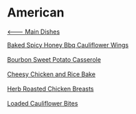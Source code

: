 # American

[<--- Main Dishes](../main-dishes.md)

[Baked Spicy Honey Bbq Cauliflower Wings](./baked-spicy-honey-bbq-cauliflower-wings.md)<br><br>
[Bourbon Sweet Potato Casserole](./bourbon-sweet-potato-casserole.md)<br><br>
[Cheesy Chicken and Rice Bake](./cheesy-chicken-and-rice-bake.md)<br><br>
[Herb Roasted Chicken Breasts](./herb-roasted-chicken-breasts.md)<br><br>
[Loaded Cauliflower Bites](./loaded-cauliflower-bites.md)<br><br>
